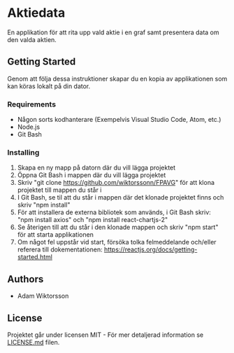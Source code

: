 # Aktiedata
En applikation för att rita upp vald aktie i en graf samt presentera data om den valda aktien. 

## Getting Started
Genom att följa dessa instruktioner skapar du en kopia av applikationen som kan köras lokalt på din dator.

### Requirements
- Någon sorts kodhanterare (Exempelvis Visual Studio Code, Atom, etc.)
- Node.js 
- Git Bash

### Installing
1. Skapa en ny mapp på datorn där du vill lägga projektet
2. Öppna Git Bash i mappen där du vill lägga projektet
3. Skriv "git clone https://github.com/wiktorssonn/FPAVG" för att klona projektet till mappen du står i
4. I Git Bash, se til att du står i mappen där det klonade projektet finns och skriv "npm install"
5. För att installera de externa bibliotek som används, i Git Bash skriv: "npm install axios" och "npm install react-chartjs-2"
6. Se återigen till att du står i den klonade mappen och skriv "npm start" för att starta applikationen
7. Om något fel uppstår vid start, försöka tolka felmeddelande och/eller referera till dokementationen: https://reactjs.org/docs/getting-started.html

## Authors
- Adam Wiktorsson

## License
Projektet går under licensen MIT - För mer detaljerad information se [LICENSE.md](../LICENSE) filen.
